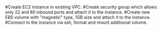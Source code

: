 #Create EC2 instance in existing VPC.
#Create security group which allows only 22 and 80 inbound ports and attach it to the instance.
#Create new EBS volume with "magnetic" type, 1GB size and attach it to the instance.
#Connect to the instance via ssh, format and mount additional volume.

